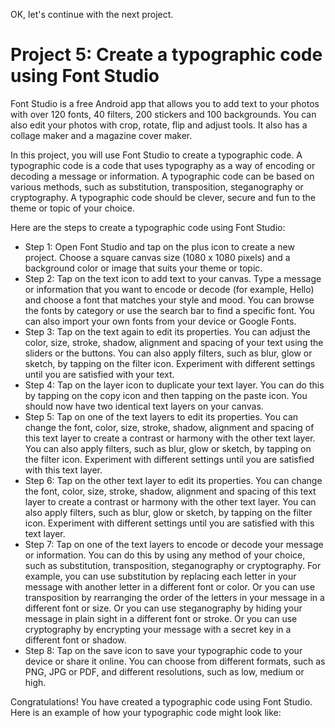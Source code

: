 OK, let's continue with the next project.

# Project 5: Create a typographic code using Font Studio

Font Studio is a free Android app that allows you to add text to your photos with over 120 fonts, 40 filters, 200 stickers and 100 backgrounds. You can also edit your photos with crop, rotate, flip and adjust tools. It also has a collage maker and a magazine cover maker.

In this project, you will use Font Studio to create a typographic code. A typographic code is a code that uses typography as a way of encoding or decoding a message or information. A typographic code can be based on various methods, such as substitution, transposition, steganography or cryptography. A typographic code should be clever, secure and fun to the theme or topic of your choice.

Here are the steps to create a typographic code using Font Studio:

- Step 1: Open Font Studio and tap on the plus icon to create a new project. Choose a square canvas size (1080 x 1080 pixels) and a background color or image that suits your theme or topic.
- Step 2: Tap on the text icon to add text to your canvas. Type a message or information that you want to encode or decode (for example, Hello) and choose a font that matches your style and mood. You can browse the fonts by category or use the search bar to find a specific font. You can also import your own fonts from your device or Google Fonts.
- Step 3: Tap on the text again to edit its properties. You can adjust the color, size, stroke, shadow, alignment and spacing of your text using the sliders or the buttons. You can also apply filters, such as blur, glow or sketch, by tapping on the filter icon. Experiment with different settings until you are satisfied with your text.
- Step 4: Tap on the layer icon to duplicate your text layer. You can do this by tapping on the copy icon and then tapping on the paste icon. You should now have two identical text layers on your canvas.
- Step 5: Tap on one of the text layers to edit its properties. You can change the font, color, size, stroke, shadow, alignment and spacing of this text layer to create a contrast or harmony with the other text layer. You can also apply filters, such as blur, glow or sketch, by tapping on the filter icon. Experiment with different settings until you are satisfied with this text layer.
- Step 6: Tap on the other text layer to edit its properties. You can change the font, color, size, stroke, shadow, alignment and spacing of this text layer to create a contrast or harmony with the other text layer. You can also apply filters, such as blur, glow or sketch, by tapping on the filter icon. Experiment with different settings until you are satisfied with this text layer.
- Step 7: Tap on one of the text layers to encode or decode your message or information. You can do this by using any method of your choice, such as substitution, transposition, steganography or cryptography. For example, you can use substitution by replacing each letter in your message with another letter in a different font or color. Or you can use transposition by rearranging the order of the letters in your message in a different font or size. Or you can use steganography by hiding your message in plain sight in a different font or stroke. Or you can use cryptography by encrypting your message with a secret key in a different font or shadow.
- Step 8: Tap on the save icon to save your typographic code to your device or share it online. You can choose from different formats, such as PNG, JPG or PDF, and different resolutions, such as low, medium or high.

Congratulations! You have created a typographic code using Font Studio. Here is an example of how your typographic code might look like: